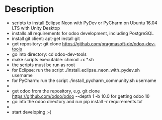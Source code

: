 # Description
* scripts to install Eclipse Neon with PyDev or PyCharm on Ubuntu 16.04 LTS with Unity Desktop
* installs all requirements for odoo development, including PostgreSQL
* install git client: apt-get install git
* get repository: git clone https://github.com/pragmasoft-de/odoo-dev-tools
* go into directory: cd odoo-dev-tools
* make scripts executable: chmod +x *.sh
* the scripts must be run as root
* for Eclipse: run the script ./install_eclipse_neon_with_pydev.sh username
* for PyCharm: run the script ./install_pycharm_community.sh username
* 
* get odoo from the repository, e.g. git clone https://github.com/odoo/odoo --depth 1 -b 10.0 for getting odoo 10
* go into the odoo directory and run pip install -r requirements.txt
* 
* start developing ;-)
